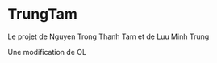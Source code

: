 TrungTam
========

Le projet de Nguyen Trong Thanh Tam et de Luu Minh Trung

Une modification de OL
